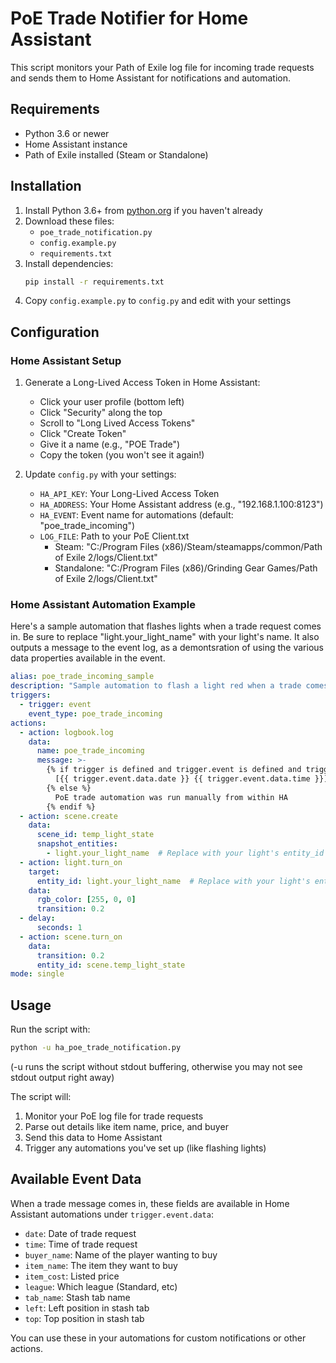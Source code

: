 # PoE Trade Notifier for Home Assistant

This script monitors your Path of Exile log file for incoming trade requests and sends them to Home Assistant for notifications and automation.

## Requirements

- Python 3.6 or newer
- Home Assistant instance
- Path of Exile installed (Steam or Standalone)

## Installation

1. Install Python 3.6+ from [python.org](https://python.org) if you haven't already
2. Download these files:
   - `poe_trade_notification.py`
   - `config.example.py`
   - `requirements.txt`
3. Install dependencies:
   ```bash
   pip install -r requirements.txt
   ```
4. Copy `config.example.py` to `config.py` and edit with your settings

## Configuration

### Home Assistant Setup

1. Generate a Long-Lived Access Token in Home Assistant:
   - Click your user profile (bottom left)
   - Click "Security" along the top
   - Scroll to "Long Lived Access Tokens"
   - Click "Create Token"
   - Give it a name (e.g., "POE Trade")
   - Copy the token (you won't see it again!)

2. Update `config.py` with your settings:
   - `HA_API_KEY`: Your Long-Lived Access Token
   - `HA_ADDRESS`: Your Home Assistant address (e.g., "192.168.1.100:8123")
   - `HA_EVENT`: Event name for automations (default: "poe_trade_incoming")
   - `LOG_FILE`: Path to your PoE Client.txt
     - Steam: "C:/Program Files (x86)/Steam/steamapps/common/Path of Exile 2/logs/Client.txt"
     - Standalone: "C:/Program Files (x86)/Grinding Gear Games/Path of Exile 2/logs/Client.txt"

### Home Assistant Automation Example

Here's a sample automation that flashes lights when a trade request comes in. Be sure to replace "light.your_light_name" with your light's name.
It also outputs a message to the event log, as a demontsration of using the various data properties available in the event.

```yaml
alias: poe_trade_incoming_sample
description: "Sample automation to flash a light red when a trade comes in"
triggers:
  - trigger: event
    event_type: poe_trade_incoming
actions:
  - action: logbook.log
    data:
      name: poe_trade_incoming
      message: >-
        {% if trigger is defined and trigger.event is defined and trigger.event.data is defined %}
          [{{ trigger.event.data.date }} {{ trigger.event.data.time }}] {{ trigger.event.data.buyer_name }} wants to buy {{ trigger.event.data.item_name }} for {{ trigger.event.data.item_cost }} in {{ trigger.event.data.league }}. Located in tab {{ trigger.event.data.tab_name }} at position left {{ trigger.event.data.left }}, top {{ trigger.event.data.top }}
        {% else %}
          PoE trade automation was run manually from within HA
        {% endif %}
  - action: scene.create
    data:
      scene_id: temp_light_state
      snapshot_entities:
        - light.your_light_name  # Replace with your light's entity_id
  - action: light.turn_on
    target:
      entity_id: light.your_light_name  # Replace with your light's entity_id
    data:
      rgb_color: [255, 0, 0]
      transition: 0.2
  - delay:
      seconds: 1
  - action: scene.turn_on
    data:
      transition: 0.2
      entity_id: scene.temp_light_state
mode: single
```

## Usage

Run the script with:
```bash
python -u ha_poe_trade_notification.py
```
(-u runs the script without stdout buffering, otherwise you may not see stdout output right away)

The script will:
1. Monitor your PoE log file for trade requests
2. Parse out details like item name, price, and buyer
3. Send this data to Home Assistant
4. Trigger any automations you've set up (like flashing lights)

## Available Event Data

When a trade message comes in, these fields are available in Home Assistant automations under `trigger.event.data`:

- `date`: Date of trade request
- `time`: Time of trade request
- `buyer_name`: Name of the player wanting to buy
- `item_name`: The item they want to buy
- `item_cost`: Listed price
- `league`: Which league (Standard, etc)
- `tab_name`: Stash tab name
- `left`: Left position in stash tab
- `top`: Top position in stash tab

You can use these in your automations for custom notifications or other actions.
